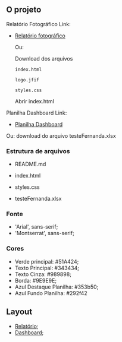 ## O projeto

Relatório Fotográfico Link:
- [Relatório fotográfico](https://fernandanaser.github.io/relatorio-fotografico/)

  Ou:

  Download dos arquivos 

      index.html
                            
      logo.jfif

      styles.css

  Abrir index.html
  
Planilha Dashboard Link:

- [Planilha Dashboard](https://docs.google.com/spreadsheets/d/1v2UC4ENvA3P5juAL9hKC6Irici2GMmJrQVlozrfZg-A/edit?usp=sharing)

Ou: download do arquivo testeFernanda.xlsx

### Estrutura de arquivos

- README.md
- index.html
- styles.css

- testeFernanda.xlsx

### Fonte

- 'Arial', sans-serif;
- 'Montserrat', sans-serif;

### Cores

- Verde principal: #51A424;
- Texto Principal: #343434;
- Texto Cinza: #989898;
- Borda: #9E9E9E;
- Azul Destaque Planilha: #353b50;
- Azul Fundo Planilha: #292f42

## Layout

- [Relatório](./layouts/layoutRelatorio.jpg);
- [Dashboard](./layouts/layoutDashboard.jpg);
